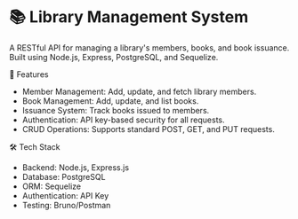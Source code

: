 # 📚 Library Management System
A RESTful API for managing a library's members, books, and book issuance. Built using Node.js, Express, PostgreSQL, and Sequelize.

🚀 Features
* Member Management: Add, update, and fetch library members.
* Book Management: Add, update, and list books.
* Issuance System: Track books issued to members.
* Authentication: API key-based security for all requests.
* CRUD Operations: Supports standard POST, GET, and PUT requests.


🛠️ Tech Stack
* Backend: Node.js, Express.js
* Database: PostgreSQL
* ORM: Sequelize
* Authentication: API Key
* Testing: Bruno/Postman
